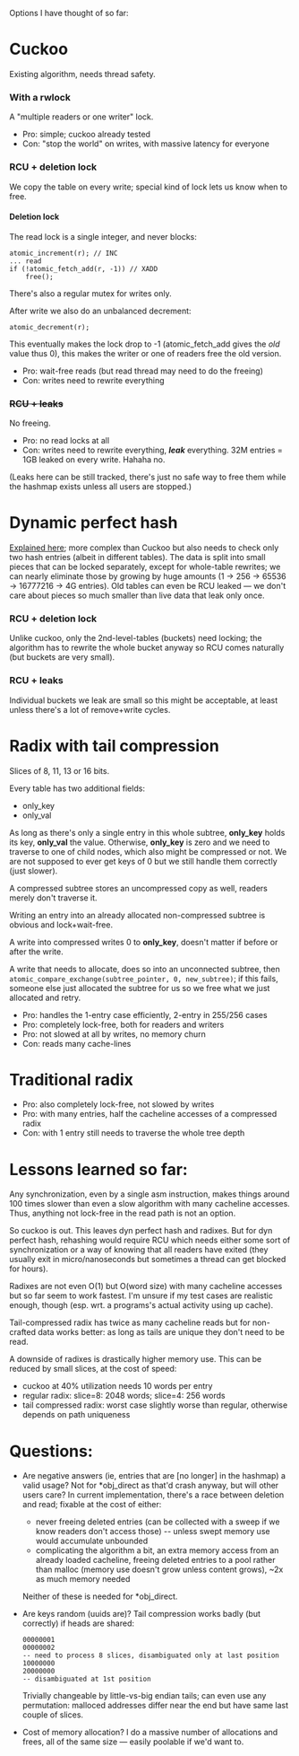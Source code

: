 Options I have thought of so far:

Cuckoo
======

Existing algorithm, needs thread safety.

### With a rwlock

A "multiple readers or one writer" lock.

* Pro: simple; cuckoo already tested
* Con: "stop the world" on writes, with massive latency for everyone

### RCU + deletion lock

We copy the table on every write; special kind of lock lets us know when to
free.

#### Deletion lock

The read lock is a single integer, and never blocks:
```
atomic_increment(r); // INC
... read
if (!atomic_fetch_add(r, -1)) // XADD
    free();
```

There's also a regular mutex for writes only.

After write we also do an unbalanced decrement:
```
atomic_decrement(r);
```
This eventually makes the lock drop to -1 (atomic_fetch_add gives the _old_
value thus 0), this makes the writer or one of readers free the old version.

* Pro: wait-free reads (but read thread may need to do the freeing)
* Con: writes need to rewrite everything

### ~~RCU + leaks~~

No freeing.

* Pro: no read locks at all
* Con: writes need to rewrite everything, ***leak*** everything.  32M
  entries = 1GB leaked on every write.  Hahaha no.

(Leaks here can be still tracked, there's just no safe way to free them
while the hashmap exists unless all users are stopped.)

Dynamic perfect hash
====================

[Explained here](https://en.wikipedia.org/wiki/Dynamic_perfect_hashing);
more complex than Cuckoo but also needs to check only two hash entries
(albeit in different tables).  The data is split into small pieces that can
be locked separately, except for whole-table rewrites; we can nearly
eliminate those by growing by huge amounts (1 → 256 → 65536 → 16777216 → 4G
entries).  Old tables can even be RCU leaked — we don't care about pieces so
much smaller than live data that leak only once.

### RCU + deletion lock

Unlike cuckoo, only the 2nd-level-tables (buckets) need locking; the
algorithm has to rewrite the whole bucket anyway so RCU comes naturally (but
buckets are very small).

### RCU + leaks

Individual buckets we leak are small so this might be acceptable, at least
unless there's a lot of remove+write cycles.

Radix with tail compression
===========================

Slices of 8, 11, 13 or 16 bits.

Every table has two additional fields:
* only_key
* only_val

As long as there's only a single entry in this whole subtree, **only_key**
holds its key, **only_val** the value.  Otherwise, **only_key** is zero and
we need to traverse to one of child nodes, which also might be compressed or
not.  We are not supposed to ever get keys of 0 but we still handle them
correctly (just slower).

A compressed subtree stores an uncompressed copy as well, readers merely
don't traverse it.

Writing an entry into an already allocated non-compressed subtree is
obvious and lock+wait-free.

A write into compressed writes 0 to **only_key**, doesn't matter if before
or after the write.

A write that needs to allocate, does so into an unconnected subtree, then
```atomic_compare_exchange(subtree_pointer, 0, new_subtree)```; if this
fails, someone else just allocated the subtree for us so we free what we
just allocated and retry.

* Pro: handles the 1-entry case efficiently, 2-entry in 255/256 cases
* Pro: completely lock-free, both for readers and writers
* Pro: not slowed at all by writes, no memory churn
* Con: reads many cache-lines

Traditional radix
=================

* Pro: also completely lock-free, not slowed by writes
* Pro: with many entries, half the cacheline accesses of a compressed radix
* Con: with 1 entry still needs to traverse the whole tree depth


Lessons learned so far:
=======================

Any synchronization, even by a single asm instruction, makes things around
100 times slower than even a slow algorithm with many cacheline accesses.
Thus, anything not lock-free in the read path is not an option.

So cuckoo is out.  This leaves dyn perfect hash and radixes.  But for dyn
perfect hash, rehashing would require RCU which needs either some sort of
synchronization or a way of knowing that all readers have exited (they
usually exit in micro/nanoseconds but sometimes a thread can get blocked for
hours).

Radixes are not even O(1) but O(word size) with many cacheline accesses but
so far seem to work fastest.  I'm unsure if my test cases are realistic
enough, though (esp. wrt. a programs's actual activity using up cache).

Tail-compressed radix has twice as many cacheline reads but for non-crafted
data works better: as long as tails are unique they don't need to be read.

A downside of radixes is drastically higher memory use.  This can be reduced by
small slices, at the cost of speed:
* cuckoo at 40% utilization needs 10 words per entry
* regular radix: slice=8: 2048 words; slice=4: 256 words
* tail compressed radix: worst case slightly worse than regular, otherwise
  depends on path uniqueness

Questions:
==========

* Are negative answers (ie, entries that are [no longer] in the hashmap) a
  valid usage?  Not for *obj_direct as that'd crash anyway, but will other
  users care?  In current implementation, there's a race between deletion
  and read; fixable at the cost of either:
  * never freeing deleted entries (can be collected with a sweep if we know
    readers don't access those) -- unless swept memory use would accumulate
    unbounded
  * complicating the algorithm a bit, an extra memory access from an already
    loaded cacheline, freeing deleted entries to a pool rather than malloc
    (memory use doesn't grow unless content grows), ~2x as much memory
    needed

  Neither of these is needed for *obj_direct.

* Are keys random (uuids are)?  Tail compression works badly (but correctly)
  if heads are shared:
  ```
  00000001
  00000002
  -- need to process 8 slices, disambiguated only at last position
  10000000
  20000000
  -- disambiguated at 1st position
  ```
  Trivially changeable by little-vs-big endian tails; can even use any
  permutation: malloced addresses differ near the end but have same last
  couple of slices.

* Cost of memory allocation?  I do a massive number of allocations and
  frees, all of the same size — easily poolable if we'd want to.
